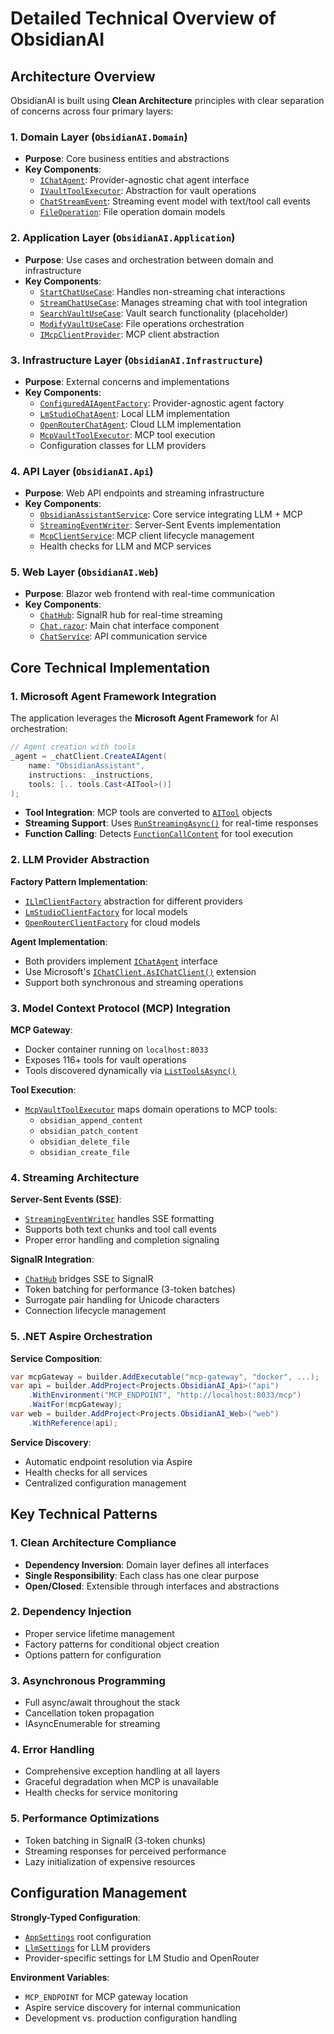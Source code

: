 # Detailed Technical Overview of ObsidianAI

## Architecture Overview

ObsidianAI is built using **Clean Architecture** principles with clear separation of concerns across four primary layers:

### 1. Domain Layer (`ObsidianAI.Domain`)
- **Purpose**: Core business entities and abstractions
- **Key Components**:
  - [`IChatAgent`](ObsidianAI.Domain/Ports/IChatAgent.cs:11): Provider-agnostic chat agent interface
  - [`IVaultToolExecutor`](ObsidianAI.Domain/Ports/IVaultToolExecutor.cs:1): Abstraction for vault operations
  - [`ChatStreamEvent`](ObsidianAI.Domain/Models/ChatStreamEvent.cs:25): Streaming event model with text/tool call events
  - [`FileOperation`](ObsidianAI.Domain/Models/FileOperation.cs:1): File operation domain models

### 2. Application Layer (`ObsidianAI.Application`)
- **Purpose**: Use cases and orchestration between domain and infrastructure
- **Key Components**:
  - [`StartChatUseCase`](ObsidianAI.Application/UseCases/StartChatUseCase.cs:6): Handles non-streaming chat interactions
  - [`StreamChatUseCase`](ObsidianAI.Application/UseCases/StreamChatUseCase.cs:6): Manages streaming chat with tool integration
  - [`SearchVaultUseCase`](ObsidianAI.Application/UseCases/SearchVaultUseCase.cs:7): Vault search functionality (placeholder)
  - [`ModifyVaultUseCase`](ObsidianAI.Application/UseCases/ModifyVaultUseCase.cs:6): File operations orchestration
  - [`IMcpClientProvider`](ObsidianAI.Application/Services/IMcpClientProvider.cs:10): MCP client abstraction

### 3. Infrastructure Layer (`ObsidianAI.Infrastructure`)
- **Purpose**: External concerns and implementations
- **Key Components**:
  - [`ConfiguredAIAgentFactory`](ObsidianAI.Infrastructure/LLM/ConfiguredAIAgentFactory.cs:11): Provider-agnostic agent factory
  - [`LmStudioChatAgent`](ObsidianAI.Infrastructure/LLM/LmStudioChatAgent.cs:17): Local LLM implementation
  - [`OpenRouterChatAgent`](ObsidianAI.Infrastructure/LLM/OpenRouterChatAgent.cs:17): Cloud LLM implementation
  - [`McpVaultToolExecutor`](ObsidianAI.Infrastructure/Vault/McpVaultToolExecutor.cs:17): MCP tool execution
  - Configuration classes for LLM providers

### 4. API Layer (`ObsidianAI.Api`)
- **Purpose**: Web API endpoints and streaming infrastructure
- **Key Components**:
  - [`ObsidianAssistantService`](ObsidianAI.Api/Services/ObsidianAssistantService.cs:21): Core service integrating LLM + MCP
  - [`StreamingEventWriter`](ObsidianAI.Api/Streaming/StreamingEventWriter.cs:11): Server-Sent Events implementation
  - [`McpClientService`](ObsidianAI.Api/Services/McpClientService.cs:14): MCP client lifecycle management
  - Health checks for LLM and MCP services

### 5. Web Layer (`ObsidianAI.Web`)
- **Purpose**: Blazor web frontend with real-time communication
- **Key Components**:
  - [`ChatHub`](ObsidianAI.Web/Hubs/ChatHub.cs:11): SignalR hub for real-time streaming
  - [`Chat.razor`](ObsidianAI.Web/Components/Pages/Chat.razor:1): Main chat interface component
  - [`ChatService`](ObsidianAI.Web/Services/ChatService.cs:10): API communication service

## Core Technical Implementation

### 1. Microsoft Agent Framework Integration

The application leverages the **Microsoft Agent Framework** for AI orchestration:

```csharp
// Agent creation with tools
_agent = _chatClient.CreateAIAgent(
    name: "ObsidianAssistant",
    instructions: _instructions,
    tools: [.. tools.Cast<AITool>()]
);
```

- **Tool Integration**: MCP tools are converted to [`AITool`](ObsidianAI.Api/Services/ObsidianAssistantService.cs:79) objects
- **Streaming Support**: Uses [`RunStreamingAsync()`](ObsidianAI.Api/Services/ObsidianAssistantService.cs:124) for real-time responses
- **Function Calling**: Detects [`FunctionCallContent`](ObsidianAI.Api/Services/ObsidianAssistantService.cs:157) for tool execution

### 2. LLM Provider Abstraction

**Factory Pattern Implementation**:
- [`ILlmClientFactory`](ObsidianAI.Api/Services/ILlmClientFactory.cs:1) abstraction for different providers
- [`LmStudioClientFactory`](ObsidianAI.Api/Services/LmStudioClientFactory.cs:1) for local models
- [`OpenRouterClientFactory`](ObsidianAI.Api/Services/OpenRouterClientFactory.cs:1) for cloud models

**Agent Implementation**:
- Both providers implement [`IChatAgent`](ObsidianAI.Domain/Ports/IChatAgent.cs:11) interface
- Use Microsoft's [`IChatClient.AsIChatClient()`](ObsidianAI.Infrastructure/LLM/OpenRouterChatAgent.cs:37) extension
- Support both synchronous and streaming operations

### 3. Model Context Protocol (MCP) Integration

**MCP Gateway**:
- Docker container running on `localhost:8033`
- Exposes 116+ tools for vault operations
- Tools discovered dynamically via [`ListToolsAsync()`](ObsidianAI.Api/Services/ObsidianAssistantService.cs:79)

**Tool Execution**:
- [`McpVaultToolExecutor`](ObsidianAI.Infrastructure/Vault/McpVaultToolExecutor.cs:17) maps domain operations to MCP tools:
  - `obsidian_append_content`
  - `obsidian_patch_content`
  - `obsidian_delete_file`
  - `obsidian_create_file`

### 4. Streaming Architecture

**Server-Sent Events (SSE)**:
- [`StreamingEventWriter`](ObsidianAI.Api/Streaming/StreamingEventWriter.cs:11) handles SSE formatting
- Supports both text chunks and tool call events
- Proper error handling and completion signaling

**SignalR Integration**:
- [`ChatHub`](ObsidianAI.Web/Hubs/ChatHub.cs:11) bridges SSE to SignalR
- Token batching for performance (3-token batches)
- Surrogate pair handling for Unicode characters
- Connection lifecycle management

### 5. .NET Aspire Orchestration

**Service Composition**:
```csharp
var mcpGateway = builder.AddExecutable("mcp-gateway", "docker", ...);
var api = builder.AddProject<Projects.ObsidianAI_Api>("api")
    .WithEnvironment("MCP_ENDPOINT", "http://localhost:8033/mcp")
    .WaitFor(mcpGateway);
var web = builder.AddProject<Projects.ObsidianAI_Web>("web")
    .WithReference(api);
```

**Service Discovery**:
- Automatic endpoint resolution via Aspire
- Health checks for all services
- Centralized configuration management

## Key Technical Patterns

### 1. Clean Architecture Compliance
- **Dependency Inversion**: Domain layer defines all interfaces
- **Single Responsibility**: Each class has one clear purpose
- **Open/Closed**: Extensible through interfaces and abstractions

### 2. Dependency Injection
- Proper service lifetime management
- Factory patterns for conditional object creation
- Options pattern for configuration

### 3. Asynchronous Programming
- Full async/await throughout the stack
- Cancellation token propagation
- IAsyncEnumerable for streaming

### 4. Error Handling
- Comprehensive exception handling at all layers
- Graceful degradation when MCP is unavailable
- Health checks for service monitoring

### 5. Performance Optimizations
- Token batching in SignalR (3-token chunks)
- Streaming responses for perceived performance
- Lazy initialization of expensive resources

## Configuration Management

**Strongly-Typed Configuration**:
- [`AppSettings`](ObsidianAI.Infrastructure/Configuration/AppSettings.cs:6) root configuration
- [`LlmSettings`](ObsidianAI.Infrastructure/Configuration/LlmSettings.cs:1) for LLM providers
- Provider-specific settings for LM Studio and OpenRouter

**Environment Variables**:
- `MCP_ENDPOINT` for MCP gateway location
- Aspire service discovery for internal communication
- Development vs. production configuration handling